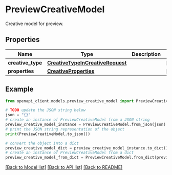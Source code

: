 # PreviewCreativeModel

Creative model for preview.

## Properties

Name | Type | Description | Notes
------------ | ------------- | ------------- | -------------
**creative_type** | [**CreativeTypeInCreativeRequest**](CreativeTypeInCreativeRequest.md) |  | [optional] 
**properties** | [**CreativeProperties**](CreativeProperties.md) |  | [optional] 

## Example

```python
from openapi_client.models.preview_creative_model import PreviewCreativeModel

# TODO update the JSON string below
json = "{}"
# create an instance of PreviewCreativeModel from a JSON string
preview_creative_model_instance = PreviewCreativeModel.from_json(json)
# print the JSON string representation of the object
print(PreviewCreativeModel.to_json())

# convert the object into a dict
preview_creative_model_dict = preview_creative_model_instance.to_dict()
# create an instance of PreviewCreativeModel from a dict
preview_creative_model_from_dict = PreviewCreativeModel.from_dict(preview_creative_model_dict)
```
[[Back to Model list]](../README.md#documentation-for-models) [[Back to API list]](../README.md#documentation-for-api-endpoints) [[Back to README]](../README.md)


